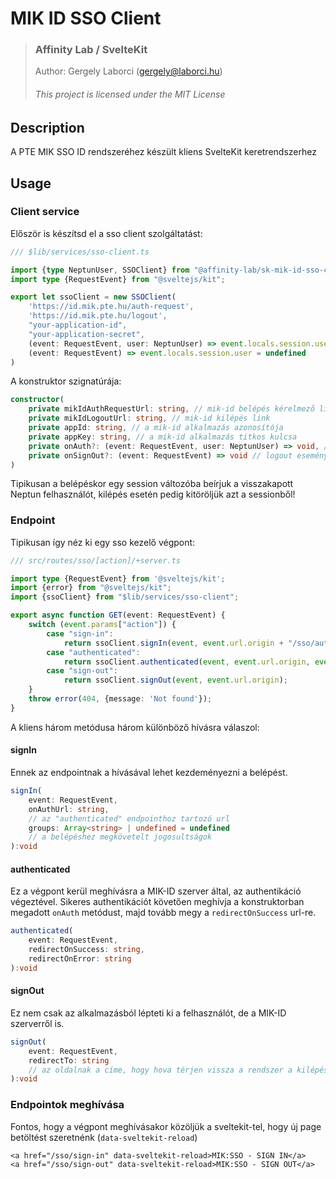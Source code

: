 # MIK ID SSO Client


> ### Affinity Lab / SvelteKit
> Author: Gergely Laborci (gergely@laborci.hu)
>  ###### This project is licensed under the MIT License

## Description

A PTE MIK SSO ID rendszeréhez készült kliens SvelteKit keretrendszerhez

## Usage

### Client service

Először is készítsd el a sso client szolgáltatást:

```ts
/// $lib/services/sso-client.ts

import {type NeptunUser, SSOClient} from "@affinity-lab/sk-mik-id-sso-client";
import type {RequestEvent} from "@sveltejs/kit";

export let ssoClient = new SSOClient(
	'https://id.mik.pte.hu/auth-request',
	'https://id.mik.pte.hu/logout',
	"your-application-id",
	"your-application-secret",
	(event: RequestEvent, user: NeptunUser) => event.locals.session.user = user,
	(event: RequestEvent) => event.locals.session.user = undefined
)
```

A konstruktor szignatúrája:
```ts
constructor(
	private mikIdAuthRequestUrl: string, // mik-id belépés kérelmező link
	private mikIdLogoutUrl: string, // mik-id kilépés link
	private appId: string, // a mik-id alkalmazás azonosítója
	private appKey: string, // a mik-id alkalmazás titkos kulcsa
	private onAuth?: (event: RequestEvent, user: NeptunUser) => void, // sikeres belépéskor mi történjen
	private onSignOut?: (event: RequestEvent) => void // logout eseménykor mi történjen
)
```

Tipikusan a belépéskor egy session változóba beírjuk a visszakapott Neptun felhasználót, kilépés esetén pedig kitöröljük azt a sessionből!

### Endpoint

Tipikusan így néz ki egy sso kezelő végpont:

```ts
/// src/routes/sso/[action]/+server.ts

import type {RequestEvent} from '@sveltejs/kit';
import {error} from "@sveltejs/kit";
import {ssoClient} from "$lib/services/sso-client";

export async function GET(event: RequestEvent) {
	switch (event.params["action"]) {
		case "sign-in":
			return ssoClient.signIn(event, event.url.origin + "/sso/authenticated");
		case "authenticated":
			return ssoClient.authenticated(event, event.url.origin, event.url.origin);
		case "sign-out":
			return ssoClient.signOut(event, event.url.origin);
	}
	throw error(404, {message: 'Not found'});
}
```

A kliens három metódusa három különböző hívásra válaszol:

#### signIn

Ennek az endpointnak a hívásával lehet kezdeményezni a belépést.

```ts
signIn(
	event: RequestEvent, 
	onAuthUrl: string,
	// az "authenticated" endpointhoz tartozó url
	groups: Array<string> | undefined = undefined
	// a belépéshez megkövetelt jogosultságok
):void
```

#### authenticated

Ez a végpont kerül meghívásra a MIK-ID szerver által, az authentikáció végeztével. Sikeres authentikációt követően meghívja a konstruktorban megadott `onAuth` metódust, majd tovább megy a `redirectOnSuccess` url-re. 

```ts
authenticated(
	event: RequestEvent,
	redirectOnSuccess: string, 
	redirectOnError: string
):void
```

#### signOut

Ez nem csak az alkalmazásból lépteti ki a felhasználót, de a MIK-ID szerverről is.

```ts
signOut(
	event: RequestEvent,
	redirectTo: string
	// az oldalnak a címe, hogy hova térjen vissza a rendszer a kilépést követően
):void
```

### Endpointok meghívása

Fontos, hogy a végpont meghívásakor közöljük a sveltekit-tel, hogy új page betöltést szeretnénk (`data-sveltekit-reload`)

```sveltehtml
<a href="/sso/sign-in" data-sveltekit-reload>MIK:SSO - SIGN IN</a> 
<a href="/sso/sign-out" data-sveltekit-reload>MIK:SSO - SIGN OUT</a>
```